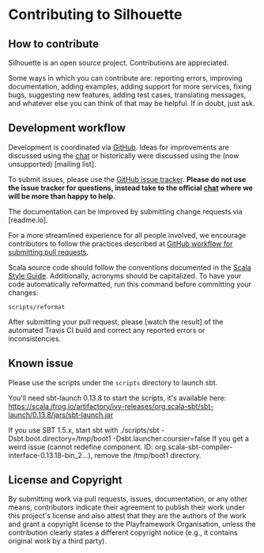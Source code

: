 Contributing to Silhouette
==========================

How to contribute
-----------------

Silhouette is an open source project. Contributions are appreciated.

Some ways in which you can contribute are: reporting errors, improving documentation, adding examples, adding support
for more services, fixing bugs, suggesting new features, adding test cases, translating messages, and whatever else
you can think of that may be helpful. If in doubt, just ask.


Development workflow
--------------------

Development is coordinated via [GitHub]. Ideas for improvements are discussed using the [chat] or historically were discussed using the (now unsupported) [mailing list].

To submit issues, please use the [GitHub issue tracker]. **Please do not use the issue tracker for questions, instead take to the official [chat] where we will be more than happy to help.**

The documentation can be improved by submitting change requests via [readme.io].

For a more streamlined experience for all people involved, we encourage contributors to follow the practices described
at [GitHub workflow for submitting pull requests].

Scala source code should follow the conventions documented in the [Scala Style Guide]. Additionally, acronyms should
be capitalized. To have your code automatically reformatted, run this command before committing your changes:

    scripts/reformat

After submitting your pull request, please [watch the result] of the automated Travis CI build and correct any reported
errors or inconsistencies.


Known issue
---------------------

Please use the scripts under the `scripts` directory to launch sbt.

You'll need sbt-launch 0.13.8 to start the scripts, it's available here: https://scala.jfrog.io/artifactory/ivy-releases/org.scala-sbt/sbt-launch/0.13.8/jars/sbt-launch.jar

If you use SBT 1.5.x, start sbt with ./scripts/sbt -Dsbt.boot.directory=/tmp/boot1 -Dsbt.launcher.coursier=false
If you get a weird issue (cannot redefine component. ID: org.scala-sbt-compiler-interface-0.13.18-bin_2...), remove the /tmp/boot1 directory.


License and Copyright
---------------------

By submitting work via pull requests, issues, documentation, or any other means, contributors indicate their agreement to
publish their work under this project's license and also attest that they are the authors of the work and grant a
copyright license to the Playframework Organisation, unless the contribution clearly states a different copyright notice
(e.g., it contains original work by a third party).


[GitHub]: https://github.com/playframework/play-silhouette
[GitHub issue tracker]: https://github.com/playframework/play-silhouette/issues
[GitHub workflow for submitting pull requests]: https://www.playframework.com/documentation/2.8.x/WorkingWithGit
[chat]: https://discord.gg/g5s2vtZ4Fa
[Scala Style Guide]: http://docs.scala-lang.org/style/
